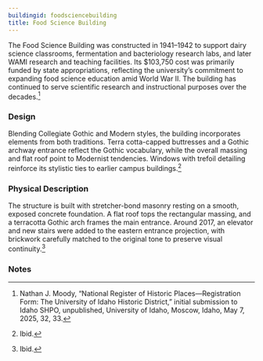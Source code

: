 ```yaml
---
buildingid: foodsciencebuilding
title: Food Science Building
---
```



The Food Science Building was constructed in 1941–1942 to support dairy science classrooms, fermentation and bacteriology research labs, and later WAMI research and teaching facilities. Its $103,750 cost was primarily funded by state appropriations, reflecting the university’s commitment to expanding food science education amid World War II. The building has continued to serve scientific research and instructional purposes over the decades.[^1]

### Design
Blending Collegiate Gothic and Modern styles, the building incorporates elements from both traditions. Terra cotta-capped buttresses and a Gothic archway entrance reflect the Gothic vocabulary, while the overall massing and flat roof point to Modernist tendencies. Windows with trefoil detailing reinforce its stylistic ties to earlier campus buildings.[^2]  

### Physical Description

The structure is built with stretcher-bond masonry resting on a smooth, exposed concrete foundation. A flat roof tops the rectangular massing, and a terracotta Gothic arch frames the main entrance. Around 2017, an elevator and new stairs were added to the eastern entrance projection, with brickwork carefully matched to the original tone to preserve visual continuity.[^3]  

### Notes  
[^1]: Nathan J. Moody, “National Register of Historic Places—Registration Form: The University of Idaho Historic District,” initial submission to Idaho SHPO, unpublished, University of Idaho, Moscow, Idaho, May 7, 2025, 32, 33.  
[^2]: Ibid.  
[^3]: Ibid. 
